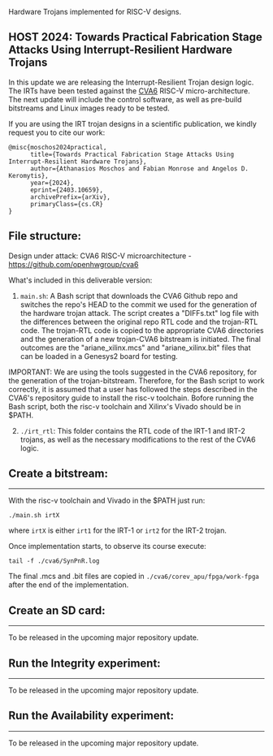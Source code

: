 Hardware Trojans implemented for RISC-V designs.

## HOST 2024: Towards Practical Fabrication Stage Attacks Using Interrupt-Resilient Hardware Trojans
In this update we are releasing the Interrupt-Resilient Trojan design logic.
The IRTs have been tested against the [CVA6](https://github.com/openhwgroup/cva6) RISC-V micro-architecture.
The next update will include the control software, as well as pre-build bitstreams and Linux images ready to be tested.

If you are using the IRT trojan designs in a scientific publication, we kindly request you to cite our work:

```
@misc{moschos2024practical,
      title={Towards Practical Fabrication Stage Attacks Using Interrupt-Resilient Hardware Trojans}, 
      author={Athanasios Moschos and Fabian Monrose and Angelos D. Keromytis},
      year={2024},
      eprint={2403.10659},
      archivePrefix={arXiv},
      primaryClass={cs.CR}
}
```

## File structure:
Design under attack: CVA6 RISC-V microarchitecture - https://github.com/openhwgroup/cva6

What's included in this deliverable version:

1) `main.sh`: A Bash script that downloads the CVA6 Github repo and switches the repo's HEAD to the commit we used for the generation of the hardware trojan attack.
The script creates a "DIFFs.txt" log file with the differences between the original repo RTL code and the trojan-RTL code.
The trojan-RTL code is copied to the appropriate CVA6 directories and the generation of a new trojan-CVA6 bitstream is initiated.
The final outcomes are the "ariane_xilinx.mcs" and "ariane_xilinx.bit" files that can be loaded in a Genesys2 board for testing.

IMPORTANT: We are using the tools suggested in the CVA6 repository, for the generation of the trojan-bitstream.
Therefore, for the Bash script to work correctly, it is assumed that a user has followed the steps described in the CVA6's repository guide to install the risc-v toolchain.
Bofore running the Bash script, both the risc-v toolchain and Xilinx's Vivado should be in $PATH.

2) `./irt_rtl`: This folder contains the RTL code of the IRT-1 and IRT-2 trojans, as well as the necessary modifications to the rest of the CVA6 logic.

## Create a bitstream:
----------

With the risc-v toolchain and Vivado in the $PATH just run:

`./main.sh irtX`

where `irtX` is either `irt1` for the IRT-1 or `irt2` for the IRT-2 trojan. 

Once implementation starts, to observe its course execute:

`tail -f ./cva6/SynPnR.log`

The final .mcs and .bit files are copied in `./cva6/corev_apu/fpga/work-fpga` after the end of the implementation.

## Create an SD card:
----------
To be released in the upcoming major repository update.

## Run the Integrity experiment:
----------
To be released in the upcoming major repository update.

## Run the Availability experiment:
----------
To be released in the upcoming major repository update.
